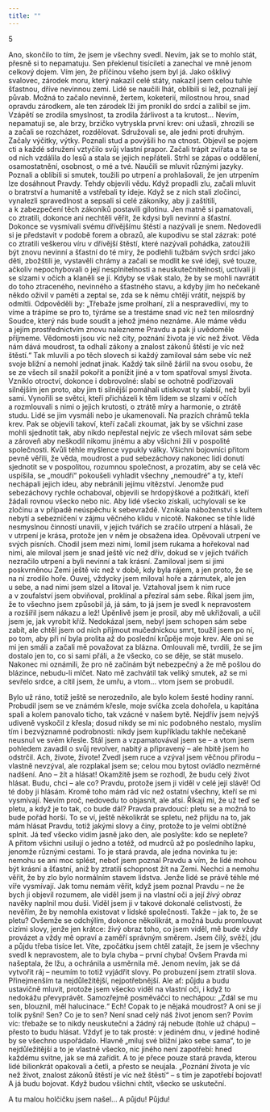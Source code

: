 ```yaml
---
title: ""
---
```


5

Ano, skončilo to tím, že jsem je všechny svedl.
Nevím, jak se to mohlo stát, přesně si to nepamatuju.
Sen překlenul tisíciletí a zanechal ve mně jenom celkový dojem.
Vím jen, že příčinou všeho jsem byl já.
Jako ošklivý svalovec, zárodek moru, který nakazil celé státy, nakazil jsem celou tuhle šťastnou, dříve nevinnou zemi.
Lidé se naučili lhát, oblíbili si lež, poznali její půvab.
Možná to začalo nevinně, žertem, koketerií, milostnou hrou, snad opravdu zárodkem, ale ten zárodek lži jim pronikl do srdcí a zalíbil se jim.
Vzápětí se zrodila smyslnost, ta zrodila žárlivost a ta krutost… Nevím, nepamatuji se, ale brzy, brzičko vytryskla první krev: oni užasli, zhrozili se a začali se rozcházet, rozdělovat.
Sdružovali se, ale jedni proti druhým.
Začaly výčitky, výtky.
Poznali stud a povýšili ho na ctnost.
Objevil se pojem cti a každé sdružení vztyčilo svůj vlastní prapor.
Začali trápit zvířata a ta se od nich vzdálila do lesů a stala se jejich nepřáteli.
Strhl se zápas o oddělení, osamostatnění, osobnost, o mé a tvé.
Naučili se mluvit různými jazyky.
Poznali a oblíbili si smutek, toužili po utrpení a prohlašovali, že jen utrpením lze dosáhnout Pravdy.
Tehdy objevili vědu.
Když propadli zlu, začali mluvit o bratrství a humanitě a vstřebali ty ideje.
Když se z nich stali zločinci, vynalezli spravedlnost a sepsali si celé zákoníky, aby ji zaštítili, a k zabezpečení těch zákoníků postavili gilotinu.
Jen matně si pamatovali, co ztratili, dokonce ani nechtěli věřit, že kdysi byli nevinní a šťastní.
Dokonce se vysmívali svému dřívějšímu štěstí a nazývali je snem.
Nedovedli si je představit v podobě forem a obrazů, ale kupodivu se stal zázrak: poté co ztratili veškerou víru v dřívější štěstí, které nazývali pohádka, zatoužili být znovu nevinní a šťastní do té míry, že podlehli tužbám svých srdcí jako děti, zbožštili je, vystavěli chrámy a začali se modlit ke své ideji, své touze, ačkoliv nepochybovali o její nesplnitelnosti a neuskutečnitelnosti, uctívali ji se slzami v očích a klaněli se jí.
Kdyby se však stalo, že by se mohli navrátit do toho ztraceného, nevinného a šťastného stavu, a kdyby jim ho nečekaně někdo oživil v paměti a zeptal se, zda se k němu chtějí vrátit, nejspíš by odmítli.
Odpověděli by: „Třebaže jsme prolhaní, zlí a nespravedliví, my to víme a trápíme se pro to, týráme se a trestáme snad víc než ten milosrdný Soudce, který nás bude soudit a jehož jméno neznáme.
Ale máme vědu a jejím prostřednictvím znovu nalezneme Pravdu a pak ji uvědoměle přijmeme.
Vědomosti jsou víc než city, poznání života je víc než život.
Věda nám dává moudrost, ta odhalí zákony a znalost zákonů štěstí je víc než štěstí.“
Tak mluvili a po těch slovech si každý zamiloval sám sebe víc než svoje bližní a nemohl jednat jinak.
Každý tak silně žárlil na svou osobu, že se ze všech sil snažil pokořit a ponížit jiné a v tom spatřoval smysl života.
Vzniklo otroctví, dokonce i dobrovolné: slabí se ochotně podřizovali silnějším jen proto, aby jim ti silnější pomáhali utiskovat ty slabší, než byli sami.
Vynořili se světci, kteří přicházeli k těm lidem se slzami v očích a rozmlouvali s nimi o jejich krutosti, o ztrátě míry a harmonie, o ztrátě studu.
Lidé se jim vysmáli nebo je ukamenovali.
Na prazích chrámů tekla krev.
Pak se objevili takoví, kteří začali zkoumat, jak by se všichni zase mohli sjednotit tak, aby nikdo nepřestal nejvíc ze všech milovat sám sebe a zároveň aby neškodil nikomu jinému a aby všichni žili v pospolité společnosti.
Kvůli téhle myšlence vypukly války.
Všichni bojovníci přitom pevně věřili, že věda, moudrost a pud sebezáchovy nakonec lidi donutí sjednotit se v pospolitou, rozumnou společnost, a prozatím, aby se celá věc uspíšila, se „moudří“ pokoušeli vyhladit všechny „nemoudré“ a ty, kteří nechápali jejich ideu, aby nebránili jejímu vítězství.
Jenomže pud sebezáchovy rychle ochaboval, objevili se hrdopýškové a požitkáři, kteří žádali rovnou všecko nebo nic.
Aby lidé všecko získali, uchylovali se ke zločinu a v případě neúspěchu k sebevraždě.
Vznikala náboženství s kultem nebytí a sebezničení v zájmu věčného klidu v nicotě.
Nakonec se tihle lidé nesmyslnou činností unavili, v jejich tvářích se zračilo utrpení a hlásali, že v utrpení je krása, protože jen v něm je obsažena idea.
Opěvovali utrpení ve svých písních.
Chodil jsem mezi nimi, lomil jsem rukama a hořekoval nad nimi, ale miloval jsem je snad ještě víc než dřív, dokud se v jejich tvářích nezračilo utrpení a byli nevinní a tak krásní.
Zamiloval jsem si jimi poskvrněnou Zemi ještě víc než v době, kdy byla rájem, a jen proto, že se na ní zrodilo hoře.
Ouvej, vždycky jsem miloval hoře a zármutek, ale jen u sebe, a nad nimi jsem slzel a litoval je.
Vztahoval jsem k nim ruce a v zoufalství jsem obviňoval, proklínal a přezíral sám sebe.
Říkal jsem jim, že to všechno jsem způsobil já, já sám, to já jsem je svedl k nepravostem a rozšířil jsem nákazu a lež! Úpěnlivě jsem je prosil, aby mě ukřižovali, a učil jsem je, jak vyrobit kříž.
Nedokázal jsem, nebyl jsem schopen sám sebe zabít, ale chtěl jsem od nich přijmout mučednickou smrt, toužil jsem po ní, po tom, aby při ní byla prolita až do poslední krůpěje moje krev.
Ale oni se mi jen smáli a začali mě považovat za blázna.
Omlouvali mě, tvrdili, že se jim dostalo jen to, co si sami přáli, a že všecko, co se děje, se stát muselo.
Nakonec mi oznámili, že pro ně začínám být nebezpečný a že mě pošlou do blázince, nebudu-li mlčet.
Nato mě zachvátil tak veliký smutek, až se mi sevřelo srdce, a cítil jsem, že umřu, a vtom… vtom jsem se probudil.

Bylo už ráno, totiž ještě se nerozednilo, ale bylo kolem šesté hodiny ranní.
Probudil jsem se ve známém křesle, moje svíčka zcela dohořela, u kapitána spali a kolem panovalo ticho, tak vzácné v našem bytě.
Nejdřív jsem nejvýš udiveně vyskočil z křesla; dosud nikdy se mi nic podobného nestalo, myslím tím i bezvýznamné podrobnosti: nikdy jsem kupříkladu takhle nečekaně neusnul ve svém křesle.
Stál jsem a vzpamatovával jsem se – a vtom jsem pohledem zavadil o svůj revolver, nabitý a připravený – ale hbitě jsem ho odstrčil.
Ach, živote, živote! Zvedl jsem ruce a vzýval jsem věčnou přírodu – vlastně nevzýval, ale rozplakal jsem se; celou mou bytost ovládlo nezměrné nadšení.
Ano – žít a hlásat! Okamžitě jsem se rozhodl, že budu celý život hlásat.
Budu, chci – ale co? Pravdu, protože jsem ji viděl v celé její slávě! Od té doby ji hlásám.
Kromě toho mám rád víc než ostatní všechny, kteří se mi vysmívají.
Nevím proč, nedovedu to objasnit, ale aťsi.
Říkají mi, že už teď se pletu, a když je to tak, co bude dál? Pravda pravdoucí: pletu se a možná to bude pořád horší.
To se ví, ještě několikrát se spletu, než přijdu na to, jak mám hlásat Pravdu, totiž jakými slovy a činy, protože to je velmi obtížné splnit.
Já teď všecko vidím jasně jako den, ale poslyšte: kdo se neplete? A přitom všichni usilují o jedno a totéž, od mudrců až po posledního lapku, jenomže různými cestami.
To je stará pravda, ale jedna novinka tu je: nemohu se ani moc splést, neboť jsem poznal Pravdu a vím, že lidé mohou být krásní a šťastní, aniž by ztratili schopnost žít na Zemi.
Nechci a nemohu věřit, že by zlo bylo normálním stavem lidstva.
Jenže lidé se právě téhle mé víře vysmívají.
Jak tomu nemám věřit, když jsem poznal Pravdu – ne že bych ji objevil rozumem, ale viděl jsem ji na vlastní oči a její _živý obraz_ navěky naplnil mou duši.
Viděl jsem ji v takové dokonalé celistvosti, že nevěřím, že by nemohla existovat v lidské společnosti.
Takže – jak to, že se pletu? Ovšemže se odchýlím, dokonce několikrát, a možná budu promlouvat cizími slovy, jenže jen krátce: živý obraz toho, co jsem viděl, mě bude vždy provázet a vždy mě opraví a zaměří správným směrem.
Jsem čilý, svěží, jdu a půjdu třeba tisíce let.
Víte, zpočátku jsem chtěl zatajit, že jsem je všechny svedl k nepravostem, ale to byla chyba – první chyba! Ovšem Pravda mi našeptala, že lžu, a ochránila a usměrnila mě.
Jenom nevím, jak se dá vytvořit ráj – neumím to totiž vyjádřit slovy.
Po probuzení jsem ztratil slova.
Přinejmenším ta nejdůležitější, nejpotřebnější.
Ale ať: půjdu a budu ustavičně mluvit, protože jsem všecko viděl na vlastní oči, i když to nedokážu převyprávět.
Samozřejmě posměváčci to nechápou: „Zdál se mu sen, blouznil, měl halucinace.“
Ech! Copak to je nějaká moudrost? A oni se jí tolik pyšní! Sen? Co je to sen? Není snad celý náš život jenom sen? Povím víc: třebaže se to nikdy neuskuteční a žádný ráj nebude (tohle už chápu) – přesto to budu hlásat.
Vždyť je to tak prosté: v jediném dnu, v jediné hodině by se všechno uspořádalo.
Hlavně „miluj své bližní jako sebe sama“, to je nejdůležitější a to je vlastně všecko, nic jiného není zapotřebí: hned každému svitne, jak se má zařídit.
A to je přece pouze stará pravda, kterou lidé bilionkrát opakovali a četli, a přesto se neujala.
„Poznání života je víc než život, znalost zákonů štěstí je víc než štěstí“ – s tím je zapotřebí bojovat! A já budu bojovat.
Když budou všichni chtít, všecko se uskuteční.

A tu malou holčičku jsem našel… A půjdu!
Půjdu!